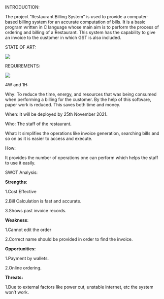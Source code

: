 INTRODUCTION:

The project “Restaurant Billing System” is used to provide a computer-based billing system for an accurate computation of bills. It is a basic program written in C language whose main aim is to perform the process of ordering and billing of a Restaurant. This system has the capability to give an invoice to the customer in which GST is also included.  

STATE OF ART:

![](https://github.com/gauri2323/M1_Application_Restaurant_Billing_System/blob/main/6_ImagesAndVideos/table.png?raw=true)

REQUIREMENTS:

![](https://github.com/gauri2323/M1_Application_Restaurant_Billing_System/blob/main/6_ImagesAndVideos/table2.png?raw=true)



4W and 1H:

Why: To reduce the time, energy, and resources that was being consumed when performing a billing for the customer. By the help of this software, paper work is reduced. This saves both time and money.

When: It will be deployed by 25th November 2021.

Who: The staff of the restaurant.

What:  It simplifies the operations like invoice generation, searching bills and so on as it is easier to access and execute.

How:

It provides the number of operations one can perform which helps the staff to use it easily.

SWOT Analysis:

**Strengths:** 

1.Cost Effective

2.Bill Calculation is fast and accurate.

3.Shows past invoice records.

**Weakness:**

1.Cannot edit the order

2.Correct name should be provided in order to find the invoice.

**Opportunities:**

1.Payment by wallets.

2.Online ordering.

**Threats:**

1.Due to external factors like power cut, unstable internet, etc the system won’t work.
